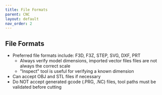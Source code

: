 ```yaml
---
title: File Formats
parent: CNC
layout: default
nav_order: 2
---
```

## File Formats
- Preferred file formats include: F3D, F3Z, STEP, SVG, DXF, PRT 
	- Always verify model dimensions, imported vector files files are not always the correct scale
	- "Inspect" tool is useful for verifying a known dimension
- Can accept OBJ and STL files if necessary
- Do NOT accept generated gcode (.PRG, .NC) files, tool paths must be validated before cutting
